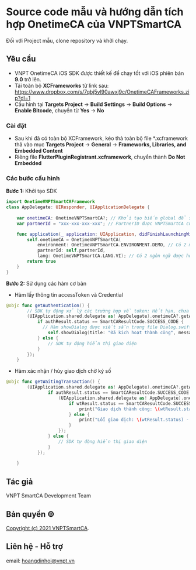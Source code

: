 # Source code mẫu và hướng dẫn tích hợp OnetimeCA của VNPTSmartCA

Đối với Project mẫu, clone repository và khởi chạy.

## Yêu cầu

- VNPT OnetimeCA iOS SDK được thiết kế để chạy tốt với iOS phiên bản **9.0** trở lên.
- Tải toàn bộ **XCFrameworks** từ link sau: <https://www.dropbox.com/s/7qbj5yl90awxj9c/OnetimeCAFrameworks.zip?dl=1>
- Cấu hình tại **Targets Project** -> **Build Settings** -> **Build Options** -> **Enable Bitcode**, chuyển từ **Yes** -> **No**

### Cài đặt

- Sau khi đã có toàn bộ XCFramework, kéo thả toàn bộ file *.xcframework thả vào mục **Targets Project** -> **General** -> **Frameworks, Libraries, and Embedded Content**
- Riêng file **FlutterPluginRegistrant.xcframework**, chuyển thành **Do Not Embedded**

### Các bước cấu hình

**Bước 1:** Khởi tạo SDK

```swift
import OnetimeVNPTSmartCAFramework
class AppDelegate: UIResponder, UIApplicationDelegate {
    
    var onetimeCA: OnetimeVNPTSmartCA?; // Khởi tạo biến global để sử dụng ở những file khác trong Project.
    var partnerId = "xxx-xxx-xxx-xxx"; // PartnerID được VNPTSmartCA cung cấp khi yêu cầu tích hợp.

    func application(_ application: UIApplication, didFinishLaunchingWithOptions launchOptions: [UIApplication.LaunchOptionsKey: Any]?) -> Bool {
        self.onetimeCA = OnetimeVNPTSmartCA(
            environment: OnetimeVNPTSmartCA.ENVIRONMENT.DEMO, // Có 2 môi trường được cung cấp đó là DEMO và PRODUCTION.
            partnerId: self.partnerId,
            lang: OnetimeVNPTSmartCA.LANG.VI); // Có 2 ngôn ngữ được hỗ trợ đó là: VI: Tiếng Việt và EN: Tiếng Anh.
        return true
    }
}
```

**Bước 2:** Sử dụng các hàm cơ bản

- Hàm lấy thông tin accessToken và Credential

```swift
@objc func getAuthentication() {
        // SDK tự động xử lý các trường hợp về token: Hết hạn, chưa kích hoạt...
        (UIApplication.shared.delegate as! AppDelegate).onetimeCA?.getAuthentication(viewController: self, callback: {authResult in
            if authResult.status == SmartCAResultCode.SUCCESS_CODE {
              // Hàm showDialog được viết sẵn trong file Dialog.swift trong Project mẫu.
                self.showDialog(title: "Đã kích hoạt thành công", message: "\(authResult.data)");
            } else {
                // SDK tự động hiển thị giao diện
            }
        });
    }
```

- Hàm xác nhận / hủy giao dịch chờ ký số

```swift
@objc func getWaitingTransaction() {
        (UIApplication.shared.delegate as! AppDelegate).onetimeCA?.getAuthentication(viewController: self, callback: { authResult in
                if authResult.status == SmartCAResultCode.SUCCESS_CODE {
                    (UIApplication.shared.delegate as! AppDelegate).onetimeCA?.getWaitingTransaction(viewController: self, tranId: "xxx-xxx-xxx", callback: { wtResult in // tranId: Được lấy sau khi tạo giao dịch từ Web Portal
                        if wtResult.status == SmartCAResultCode.SUCCESS_CODE {
                            print("Giao dịch thành công: \(wtResult.status) - \(wtResult.statusDesc) - \(wtResult.data)");
                        } else {
                            print("Lỗi giao dịch: \(wtResult.status) - \(wtResult.statusDesc) - \(wtResult.data)");
                        }
                    });
                } else {
                    // SDK tự động hiển thị giao diện
                }
            });
        
    }
```

## Tác giả

VNPT SmartCA Development Team

## Bản quyền ©

[Copyright (c) 2021 VNPTSmartCA](https://github.com/VNPTSmartCA/ios-onetimeca-sdk-example/blob/master/LICENSE).

## Liên hệ - Hỗ trợ

email: hoangdinhoi@vnpt.vn
